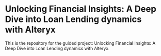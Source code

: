 # Unlocking Financial Insights: A Deep Dive into Loan Lending dynamics with Alteryx

This is the repository for the guided project: Unlocking Financial Insights: A Deep Dive into Loan Lending dynamics with Alteryx.